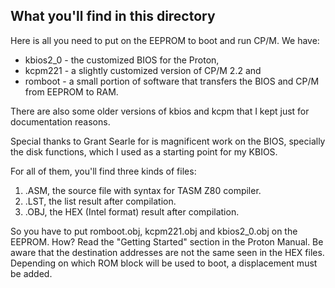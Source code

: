 ## What you'll find in this directory ##
Here is all you need to put on the EEPROM to boot and run CP/M. We have:

- kbios2_0 - the customized BIOS for the Proton,
- kcpm221 - a slightly customized version of CP/M 2.2 and
- romboot - a small portion of software that transfers the BIOS and CP/M from EEPROM to RAM.

There are also some older versions of kbios and kcpm that I kept just for documentation reasons.

Special thanks to Grant Searle for is magnificent work on the BIOS, specially the disk functions, which I used as a starting point for my KBIOS.

For all of them, you'll find three kinds of files:

1) .ASM, the source file with syntax for TASM Z80 compiler.
2) .LST, the list result after compilation.
3) .OBJ, the HEX (Intel format) result after compilation.

So you have to put romboot.obj, kcpm221.obj and kbios2_0.obj on the EEPROM. How? Read the "Getting Started" section in the Proton Manual. Be aware that the destination addresses are not the same seen in the HEX files. Depending on which ROM block will be used to boot, a displacement must be added.
